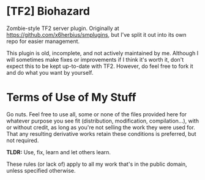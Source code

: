 [TF2] Biohazard
=========

Zombie-style TF2 server plugin. Originally at https://github.com/x6herbius/smplugins, but I've split it out into its own repo for easier management.

This plugin is old, incomplete, and not actively maintained by me. Although I will sometimes make fixes or improvements if I think it's worth it, don't expect this to be kept up-to-date with TF2. However, do feel free to fork it and do what you want by yourself.

Terms of Use of My Stuff
========================

Go nuts. Feel free to use all, some or none of the files provided here for whatever purpose you see fit (distribution, modification, compilation...), with or without credit, as long as you're not selling the work they were used for. That any resulting derivative works retain these conditions is preferred, but not required.

**TLDR:** Use, fix, learn and let others learn.

These rules (or lack of) apply to all my work that's in the public domain, unless specified otherwise.